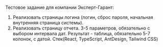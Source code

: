 Тестовое задание для компании Эксперт-Гарант:
1. Реализовать страницы логина (логин, сброс пароля, начальная внутренняя страница системы).
2. Реализовать страницу отчета. 3-5 параметров, обязательно с выбором интервала дат. Результат - таблица, обязательно 5-7 колонок, с датой.
Стек(React, TypeScript, AntDesign, Tailwind CSS) 

